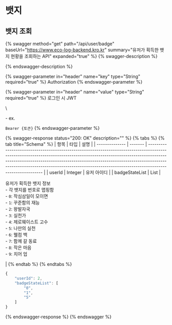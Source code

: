 # 뱃지

## 뱃지 조회 <a href="#view" id="view"></a>

{% swagger method="get" path="/api/user/badge" baseUrl="https://www.eco-log-backend.kro.kr" summary="유저가 획득한 뱃지 현황을 조회하는 API" expanded="true" %}
{% swagger-description %}

{% endswagger-description %}

{% swagger-parameter in="header" name="key" type="String" required="true" %}
Authorization
{% endswagger-parameter %}

{% swagger-parameter in="header" name="value" type="String" required="true" %}
로그인 시 JWT

\


  \- ex. 

`Bearer {토큰}`
{% endswagger-parameter %}

{% swagger-response status="200: OK" description="" %}
{% tabs %}
{% tab title="Schema" %}
| 항목             | 타입      | 설명                                                                                                                                                                                                                                                                                                                                                  |
| -------------- | ------- | --------------------------------------------------------------------------------------------------------------------------------------------------------------------------------------------------------------------------------------------------------------------------------------------------------------------------------------------------- |
| userId         | Integer | 유저 아이디                                                                                                                                                                                                                                                                                                                                              |
| badgeStateList | List    | <p>유저가 획득한 뱃지 정보<br>  - 각 뱃지를 번호로 맵핑함<br>  - <code>0</code>: 작심삼일이 모이면<br>  - <code>1</code>: 꾸준함의 재능<br>  - <code>2</code>: 왕발자국<br>  - <code>3</code>: 실천가<br>  - <code>4</code>: 제로웨이스트 고수<br>  - <code>5</code>: 나만의 실천<br>  - <code>6</code>: 웰컴 백<br>  - <code>7</code>: 함께 갈 동료<br>  - <code>8</code>: 작은 마음<br>  - <code>9</code>: 치어 업</p> |
{% endtab %}
{% endtabs %}

```javascript
{
	"userId": 2,
	"badgeStateList": [
		"0",
		"1",
		"5"
	]
}
```
{% endswagger-response %}
{% endswagger %}
